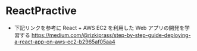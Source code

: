 # ReactPractive
- 下記リンクを参考に React + AWS EC2 を利用した Web アプリの開発を学習する
https://medium.com/@rizkiprass/step-by-step-guide-deploying-a-react-app-on-aws-ec2-b2965af05aa4
